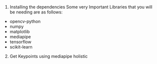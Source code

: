 1. Installing the dependencies
Some very Important Libraries that you will be needing are as follows:
* opencv-python
* numpy
* matplotlib
* mediapipe
* tensorflow
* scikit-learn

2. Get Keypoints using mediapipe holistic
